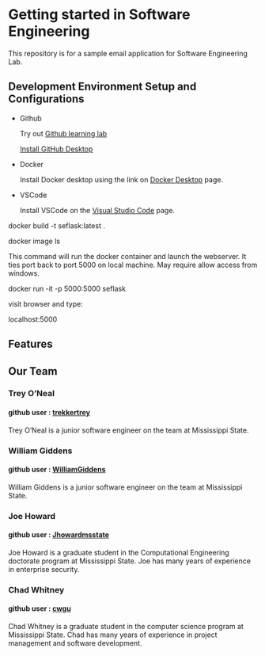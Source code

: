 <H1>Getting started in Software Engineering</h1>

<p>This repository is for a sample email application for Software Engineering Lab.</p>

<h2>Development Environment Setup and Configurations</h2>

<ul>
<li>Github</li>
<p>
Try out <a href="https://lab.github.com/">Github learning lab</a>

<a href="https://desktop.github.com/">Install GitHub Desktop</a>
</p>
<li>Docker</li>
<p>Install Docker desktop using the link on <a href="https://www.docker.com/products/docker-desktop">Docker Desktop</a> page.
</p>
<li>VSCode</li>
<p>
Install VSCode on the <a href="https://code.visualstudio.com/">Visual Studio Code</a> page.
</p>

</ul>


<p>docker build -t seflask:latest .</p>

<p>docker image ls</p>

<p>This command will run the docker container and launch the webserver. It ties port back to port 5000 on local machine. May require allow access from windows.</p>

<p>docker run -it -p 5000:5000 seflask</p>

visit browser and type:

<p>localhost:5000</p>

<h2>Features</h2>


<h2>Our Team</h2>

<h3>Trey O’Neal</h3>
<h4>github user : <a href="https://github.com/trekkertrey">trekkertrey</a></h4>
<p>Trey O’Neal is a junior software engineer on the team at Mississippi State.</p>


<h3>William Giddens</h3>
<h4>github user : <a href="https://github.com/WilliamGiddens">WilliamGiddens</a></h4>
<p>William Giddens is a junior software engineer on the team at Mississippi State.</p>

<h3>Joe Howard</h3>
<h4>github user : <a href="https://github.com/Jhowardmsstate">Jhowardmsstate</a></h4>
<p>Joe Howard is a graduate student in the Computational Engineering doctorate program at Mississippi State. Joe has many years of experience in enterprise security.</p>

<h3>Chad Whitney</h3>
<h4>github user : <a href="https://github.com/cwgu">cwgu</a></h4>

<p>Chad Whitney is a graduate student in the computer science program at Mississippi State. Chad has many years of experience in project management and software development.</p>
